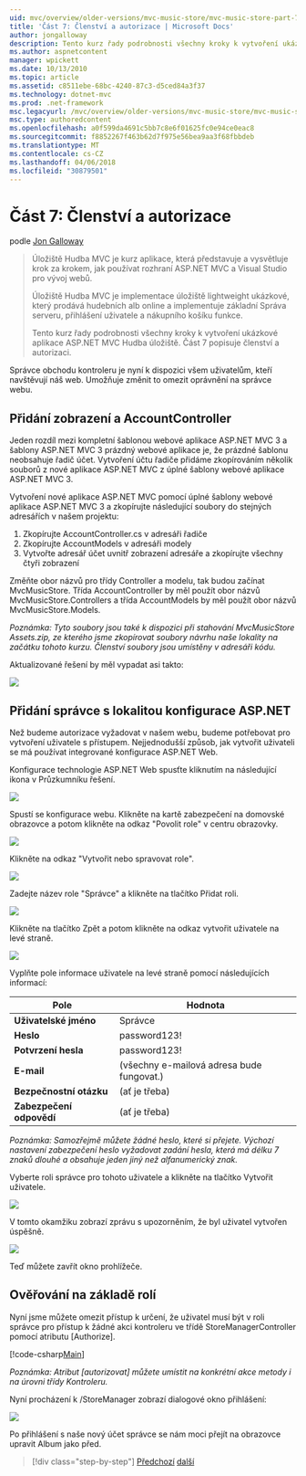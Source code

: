 ```yaml
---
uid: mvc/overview/older-versions/mvc-music-store/mvc-music-store-part-7
title: 'Část 7: Členství a autorizace | Microsoft Docs'
author: jongalloway
description: Tento kurz řady podrobnosti všechny kroky k vytvoření ukázkové aplikace ASP.NET MVC Hudba úložiště. Část 7 popisuje členství a autorizaci.
ms.author: aspnetcontent
manager: wpickett
ms.date: 10/13/2010
ms.topic: article
ms.assetid: c8511ebe-68bc-4240-87c3-d5ced84a3f37
ms.technology: dotnet-mvc
ms.prod: .net-framework
msc.legacyurl: /mvc/overview/older-versions/mvc-music-store/mvc-music-store-part-7
msc.type: authoredcontent
ms.openlocfilehash: a0f599da4691c5bb7c8e6f01625fc0e94ce0eac8
ms.sourcegitcommit: f8852267f463b62d7f975e56bea9aa3f68fbbdeb
ms.translationtype: MT
ms.contentlocale: cs-CZ
ms.lasthandoff: 04/06/2018
ms.locfileid: "30879501"
---
```

<a name="part-7-membership-and-authorization"></a>Část 7: Členství a autorizace
====================
podle [Jon Galloway](https://github.com/jongalloway)

> Úložiště Hudba MVC je kurz aplikace, která představuje a vysvětluje krok za krokem, jak používat rozhraní ASP.NET MVC a Visual Studio pro vývoj webů.  
>   
> Úložiště Hudba MVC je implementace úložiště lightweight ukázkové, který prodává hudebních alb online a implementuje základní Správa serveru, přihlášení uživatele a nákupního košíku funkce.  
>   
> Tento kurz řady podrobnosti všechny kroky k vytvoření ukázkové aplikace ASP.NET MVC Hudba úložiště. Část 7 popisuje členství a autorizaci.


Správce obchodu kontroleru je nyní k dispozici všem uživatelům, kteří navštěvují náš web. Umožňuje změnit to omezit oprávnění na správce webu.

## <a name="adding-the-accountcontroller-and-views"></a>Přidání zobrazení a AccountController

Jeden rozdíl mezi kompletní šablonou webové aplikace ASP.NET MVC 3 a šablony ASP.NET MVC 3 prázdný webové aplikace je, že prázdné šablonu neobsahuje řadič účet. Vytvoření účtu řadiče přidáme zkopírováním několik souborů z nové aplikace ASP.NET MVC z úplné šablony webové aplikace ASP.NET MVC 3.

Vytvoření nové aplikace ASP.NET MVC pomocí úplné šablony webové aplikace ASP.NET MVC 3 a zkopírujte následující soubory do stejných adresářích v našem projektu:

1. Zkopírujte AccountController.cs v adresáři řadiče
2. Zkopírujte AccountModels v adresáři modely
3. Vytvořte adresář účet uvnitř zobrazení adresáře a zkopírujte všechny čtyři zobrazení

Změňte obor názvů pro třídy Controller a modelu, tak budou začínat MvcMusicStore. Třída AccountController by měl použít obor názvů MvcMusicStore.Controllers a třída AccountModels by měl použít obor názvů MvcMusicStore.Models.

*Poznámka: Tyto soubory jsou také k dispozici při stahování MvcMusicStore Assets.zip, ze kterého jsme zkopírovat soubory návrhu naše lokality na začátku tohoto kurzu. Členství soubory jsou umístěny v adresáři kódu.*

Aktualizované řešení by měl vypadat asi takto:

![](mvc-music-store-part-7/_static/image1.png)

## <a name="adding-an-administrative-user-with-the-aspnet-configuration-site"></a>Přidání správce s lokalitou konfigurace ASP.NET

Než budeme autorizace vyžadovat v našem webu, budeme potřebovat pro vytvoření uživatele s přístupem. Nejjednodušší způsob, jak vytvořit uživateli se má používat integrované konfigurace ASP.NET Web.

Konfigurace technologie ASP.NET Web spusťte kliknutím na následující ikona v Průzkumníku řešení.

![](mvc-music-store-part-7/_static/image2.png)

Spustí se konfigurace webu. Klikněte na kartě zabezpečení na domovské obrazovce a potom klikněte na odkaz "Povolit role" v centru obrazovky.

![](mvc-music-store-part-7/_static/image3.png)

Klikněte na odkaz "Vytvořit nebo spravovat role".

![](mvc-music-store-part-7/_static/image4.png)

Zadejte název role "Správce" a klikněte na tlačítko Přidat roli.

![](mvc-music-store-part-7/_static/image5.png)

Klikněte na tlačítko Zpět a potom klikněte na odkaz vytvořit uživatele na levé straně.

![](mvc-music-store-part-7/_static/image6.png)

Vyplňte pole informace uživatele na levé straně pomocí následujících informací:

| **Pole** | **Hodnota** |
| --- | --- |
| **Uživatelské jméno** | Správce |
| **Heslo** | password123! |
| **Potvrzení hesla** | password123! |
| **E-mail** | (všechny e-mailová adresa bude fungovat.) |
| **Bezpečnostní otázku** | (ať je třeba) |
| **Zabezpečení odpovědí** | (ať je třeba) |

*Poznámka: Samozřejmě můžete žádné heslo, které si přejete. Výchozí nastavení zabezpečení heslo vyžadovat zadání hesla, která má délku 7 znaků dlouhé a obsahuje jeden jiný než alfanumerický znak.*

Vyberte roli správce pro tohoto uživatele a klikněte na tlačítko Vytvořit uživatele.

![](mvc-music-store-part-7/_static/image7.png)

V tomto okamžiku zobrazí zprávu s upozorněním, že byl uživatel vytvořen úspěšně.

![](mvc-music-store-part-7/_static/image8.png)

Teď můžete zavřít okno prohlížeče.

## <a name="role-based-authorization"></a>Ověřování na základě rolí

Nyní jsme můžete omezit přístup k určení, že uživatel musí být v roli správce pro přístup k žádné akci kontroleru ve třídě StoreManagerController pomocí atributu [Authorize].

[!code-csharp[Main](mvc-music-store-part-7/samples/sample1.cs)]

*Poznámka: Atribut [autorizovat] můžete umístit na konkrétní akce metody i na úrovni třídy Kontroleru.*

Nyní procházení k /StoreManager zobrazí dialogové okno přihlášení:

![](mvc-music-store-part-7/_static/image9.png)

Po přihlášení s naše nový účet správce se nám moci přejít na obrazovce upravit Album jako před.

> [!div class="step-by-step"]
> [Předchozí](mvc-music-store-part-6.md)
> [další](mvc-music-store-part-8.md)
